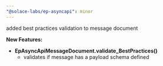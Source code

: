 ```yaml
---
"@solace-labs/ep-asyncapi": minor
---
```


added best practices validation to message document


**New Features:**

- **EpAsyncApiMessageDocument.validate_BestPractices()**
  - validates if message has a payload schema defined
